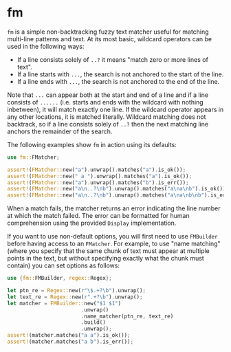 # fm

`fm` is a simple non-backtracking fuzzy text matcher useful for matching
multi-line patterns and text. At its most basic, wildcard operators can be used
in the following ways:

  * If a line consists solely of `..?` it means "match zero or more lines of text".
  * If a line starts with `...`, the search is not anchored to the start of the line.
  * If a line ends with `...`, the search is not anchored to the end of the line.

Note that `...` can appear both at the start and end of a line and if a line
consists of `......` (i.e. starts and ends with the wildcard with nothing
inbetween), it will match exactly one line. If the wildcard operator appears in
any other locations, it is matched literally. Wildcard matching does not
backtrack, so if a line consists solely of `..?` then the next matching line
anchors the remainder of the search.

The following examples show `fm` in action using its defaults:

```rust
use fm::FMatcher;

assert!(FMatcher::new("a").unwrap().matches("a").is_ok());
assert!(FMatcher::new(" a ").unwrap().matches("a").is_ok());
assert!(FMatcher::new("a").unwrap().matches("b").is_err());
assert!(FMatcher::new("a\n..?\nb").unwrap().matches("a\na\nb").is_ok());
assert!(FMatcher::new("a\n..?\nb").unwrap().matches("a\na\nb\nb").is_err());
```

When a match fails, the matcher returns an error indicating the line number at
which the match failed. The error can be formatted for human comprehension
using the provided `Display` implementation.

If you want to use non-default options, you will first need to use `FMBuilder`
before having access to an `FMatcher`. For example, to use "name matching"
(where you specify that the same chunk of text must appear at multiple points
in the text, but without specifying exactly what the chunk must contain) you
can set options as follows:

```rust
use {fm::FMBuilder, regex::Regex};

let ptn_re = Regex::new(r"\$.+?\b").unwrap();
let text_re = Regex::new(r".+?\b").unwrap();
let matcher = FMBuilder::new("$1 $1")
                        .unwrap()
                        .name_matcher(ptn_re, text_re)
                        .build()
                        .unwrap();
assert!(matcher.matches("a a").is_ok());
assert!(matcher.matches("a b").is_err());
```

